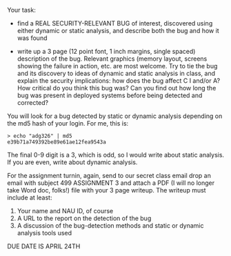 Your task:

- find a REAL SECURITY-RELEVANT BUG of interest, discovered using
  either dynamic or static analysis, and describe both the bug and how
  it was found

- write up a 3 page (12 point font, 1 inch margins, single spaced)
  description of the bug.  Relevant graphics (memory layout, screens
  showing the failure in action, etc. are most welcome.  Try to tie
  the bug and its discovery to ideas of dynamic and static analysis in
  class, and explain the security implications:  how does the bug
  affect C I and/or A?  How critical do you think this bug was?  Can
  you find out how long the bug was present in deployed systems before
  being detected and corrected?

You will look for a bug detected by static or dynamic analysis
depending on the md5 hash of your login.  For me, this is:

```
> echo "adg326" | md5
e39b71a749392be89e61ae12fea9543a
```

The final 0-9 digit is a 3, which is odd, so I would write about
static analysis.  If you are even, write about dynamic analysis.

For the assignment turnin, again, send to our secret class email drop an email with
subject 499 ASSIGNMENT 3 and attach a PDF (I will no longer take Word
doc, folks!) file with your 3 page
writeup.  The writeup must include at least:

1.  Your name and NAU ID, of course
2.  A URL to the report on the detection of the bug
3.  A discussion of the bug-detection methods and static or dynamic
    analysis tools used

DUE DATE IS APRIL 24TH
